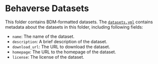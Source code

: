 # Behaverse Datasets

This folder contains BDM-formatted datasets. The [`datasets.yml`](datasets.yml) contains metadata about the datasets in this folder, including following fields:

- `name`: The name of the dataset.
- `description`: A brief description of the dataset.
- `download_url`: The URL to download the dataset.
- `homepage`: The URL to the homepage of the dataset.
- `license`: The license of the dataset.
